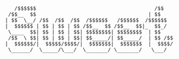 <pre>
  
   /$$$$$$                                      /$$            /$$$$$$            /$$            /$$$$$$ 
 /$$__  $$                                    | $$           /$$__  $$          |__/           /$$__  $$
| $$  \__/ /$$  /$$  /$$  /$$$$$$   /$$$$$$  /$$$$$$        | $$  \__/  /$$$$$$  /$$  /$$$$$$ | $$  \__/
|  $$$$$$ | $$ | $$ | $$ /$$__  $$ /$$__  $$|_  $$_/        | $$ /$$$$ /$$__  $$| $$ /$$__  $$| $$$$    
 \____  $$| $$ | $$ | $$| $$$$$$$$| $$$$$$$$  | $$          | $$|_  $$| $$  \__/| $$| $$$$$$$$| $$_/    
 /$$  \ $$| $$ | $$ | $$| $$_____/| $$_____/  | $$ /$$      | $$  \ $$| $$      | $$| $$_____/| $$      
|  $$$$$$/|  $$$$$/$$$$/|  $$$$$$$|  $$$$$$$  |  $$$$/      |  $$$$$$/| $$      | $$|  $$$$$$$| $$      
 \______/  \_____/\___/  \_______/ \_______/   \___/         \______/ |__/      |__/ \_______/|__/      
                                                                                                        

</pre>
